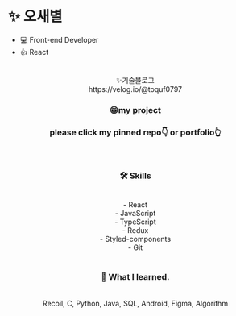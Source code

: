 
# ✨ 오새별
- 💻 Front-end Developer
- 👍 React
<div align="center">

 
<p align="center">


 <br/>
 ✨기술블로그<br/>
 https://velog.io/@toquf0797
 <br/></p>
 
 
 <h3>😁my project<h3/>
 please click my pinned repo👇 or portfolio👆
 
<br/></p>

 <p align="center">
 <h3 align="center"><b>🛠 Skills</b></h3>
  
 <br/>
 <div>
  - React<br/>
  - JavaScript<br/>
  - TypeScript<br/>
  - Redux <br/>
  - Styled-components<br/>
  - Git
  <br/>
</br></p>
</div>
<p align="center">
 <h3 align="center"><b>🌱 What I learned.</b></h3>
 
 <br/>
 Recoil, C, Python, Java, SQL, Android, Figma, Algorithm
  
</p>



